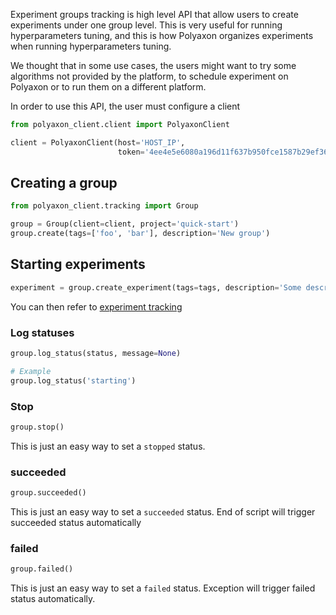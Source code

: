 Experiment groups tracking is high level API that allow users to create 
experiments under one group level. This is very useful for running 
hyperparameters tuning, and this is how Polyaxon 
organizes experiments when running hyperparameters tuning.

We thought that in some use cases, the users might want to try some 
algorithms not provided by the platform, to schedule experiment on Polyaxon or to run them on a different platform.

In order to use this API, the user must configure a client

```python
from polyaxon_client.client import PolyaxonClient

client = PolyaxonClient(host='HOST_IP',
                        token='4ee4e5e6080a196d11f637b950fce1587b29ef36')
```

## Creating a group

```python
from polyaxon_client.tracking import Group

group = Group(client=client, project='quick-start')
group.create(tags=['foo', 'bar'], description='New group')
```

## Starting experiments

```python
experiment = group.create_experiment(tags=tags, description='Some description')
```

You can then refer to [experiment tracking](/polyaxon_tracking/experiments)


### Log statuses
 
```python
group.log_status(status, message=None)

# Example
group.log_status('starting')
```

### Stop

```python
group.stop()
```

This is just an easy way to set a `stopped` status.

### succeeded

```python
group.succeeded()
```

This is just an easy way to set a `succeeded` status. End of script will trigger succeeded status automatically

### failed

```python
group.failed()
```

This is just an easy way to set a `failed` status. Exception will trigger failed status automatically.
